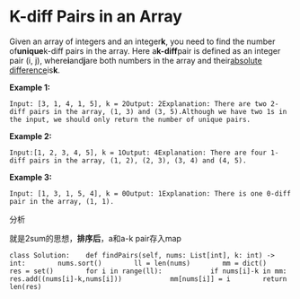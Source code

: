 # K-diff Pairs in an Array

Given an array of integers and an integer**k**, you need to find the number of**unique**k-diff pairs in the array. Here a**k-diff**pair is defined as an integer pair \(i, j\), where**i**and**j**are both numbers in the array and their[absolute difference](https://en.wikipedia.org/wiki/Absolute_difference)is**k**.

**Example 1:**

```text
Input: [3, 1, 4, 1, 5], k = 2Output: 2Explanation: There are two 2-diff pairs in the array, (1, 3) and (3, 5).Although we have two 1s in the input, we should only return the number of unique pairs.
```

**Example 2:**

```text
Input:[1, 2, 3, 4, 5], k = 1Output: 4Explanation: There are four 1-diff pairs in the array, (1, 2), (2, 3), (3, 4) and (4, 5).
```

**Example 3:**

```text
Input: [1, 3, 1, 5, 4], k = 0Output: 1Explanation: There is one 0-diff pair in the array, (1, 1).
```

分析

就是2sum的思想，**排序后**，a和a-k pair存入map

```text
class Solution:    def findPairs(self, nums: List[int], k: int) -> int:        nums.sort()        ll = len(nums)        mm = dict()        res = set()        for i in range(ll):            if nums[i]-k in mm:                res.add((nums[i]-k,nums[i]))            mm[nums[i]] = i        return len(res)
```

